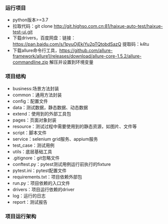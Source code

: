 ### 运行项目
- python版本>=3.7
- 拉取代码：git clone http://git.highso.com.cn:81/haixue-auto-test/haixue-test-ui.git
- 下载drivers，百度网盘：链接：https://pan.baidu.com/s/1pyuOjEkiYu2pTQtobdSazQ 
提取码：k4tu
- 下载allure命令行工具，https://github.com/allure-framework/allure1/releases/download/allure-core-1.5.2/allure-commandline.zip
解压并设置到环境变量

### 项目结构
- business:场景方法封装
- common：通用方法封装
- config：配置文件
- data：测试数据，静态数据、动态数据
- extend：使用到的外部工具包
- pages：页面对象封装
- resource：测试过程中需要使用到的静态资源，如图片、文件等
- script：脚本文件
- service：selenium grid服务、appium服务
- test_case：测试用例
- utils：底层基础工具
- .gitignore：git忽略文件
- conftest.py：pytest测试用例运行前执行的fixture
- pytest.ini：pytest配置文件
- requirements.txt：项目依赖外部包
- run.py：项目依赖的入口文件
- drivers：项目运行依赖的driver
- log：运行的日志
- report：测试报告

### 项目运行架构
